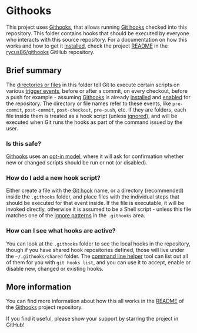 # Githooks

This project uses [Githooks](https://github.com/rycus86/githooks), that allows running [Git hooks](https://git-scm.com/docs/githooks) checked into this repository. This folder contains hooks that should be executed by everyone who interacts with this source repository. For a documentation on how this works and how to get it [installed](https://github.com/rycus86/githooks#installation), check the project [README](https://github.com/rycus86/githooks/blob/master/README.md) in the [rycus86/githooks](https://github.com/rycus86/githooks) GitHub repository.

## Brief summary

The [directories or files](https://github.com/rycus86/githooks#layout-and-options) in this folder tell Git to execute certain scripts on various [trigger events](https://github.com/rycus86/githooks#supported-hooks), before or after a commit, on every checkout, before a push for example - assuming [Githooks](https://github.com/rycus86/githooks) is already [installed](https://github.com/rycus86/githooks#installation) and [enabled](https://github.com/rycus86/githooks#opt-in-hooks) for the repository. The directory or file names refer to these events, like `pre-commit`, `post-commit`, `post-checkout`, `pre-push`, etc. If they are folders, each file inside them is treated as a hook script (unless [ignored](https://github.com/rycus86/githooks#ignoring-files)), and will be executed when Git runs the hooks as part of the command issued by the user.

### Is this safe?

[Githooks](https://github.com/rycus86/githooks) uses an [opt-in model](https://github.com/rycus86/githooks#opt-in-hooks), where it will ask for confirmation whether new or changed scripts should be run or not (or disabled).

### How do I add a new hook script?

Either create a file with the [Git hook](https://github.com/rycus86/githooks#supported-hooks) name, or a directory (recommended) inside the `.githooks` folder, and place files with the individual steps that should be executed for that event inside. If the file is executable, it will be invoked directly, otherwise it is assumed to be a Shell script - unless this file matches one of the [ignore patterns](https://github.com/rycus86/githooks#ignoring-files) in the `.githooks` area.

### How can I see what hooks are active?

You can look at the `.githooks` folder to see the local hooks in the repository, though if you have shared hook repositories defined, those will live under the `~/.githooks/shared` folder. The [command line helper](https://github.com/rycus86/githooks/blob/master/docs/command-line-tool.md) tool can list out all of them for you with `git hooks list`, and you can use it to accept, enable or disable new, changed or existing hooks.

## More information

You can find more information about how this all works in the [README](https://github.com/rycus86/githooks/blob/master/README.md) of the [Githooks](https://github.com/rycus86/githooks) project repository.

If you find it useful, please show your support by starring the project in GitHub!